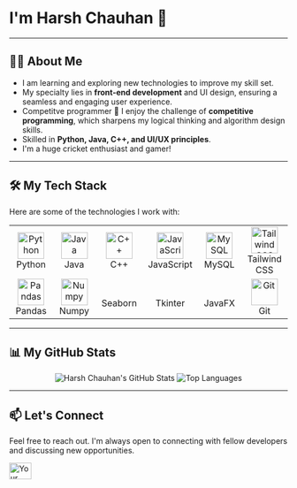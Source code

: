 #  I'm Harsh Chauhan 👋

---

## 👨‍💻 About Me

* I am learning and exploring new technologies to improve my skill set.
* My specialty lies in **front-end development** and UI design, ensuring a seamless and engaging user experience.
* Competitve programmer 🧠 I enjoy the challenge of **competitive programming**, which sharpens my logical thinking and algorithm design skills.
* Skilled in  **Python, Java, C++, and UI/UX principles**.
* I'm a huge cricket enthusiast and gamer!

---

## 🛠️ My Tech Stack

Here are some of the technologies I work with:

<table>
  <tr>
    <td align="center" width="96">
      <a href="#-my-tech-stack">
        <img src="https://skillicons.dev/icons?i=python" width="48" height="48" alt="Python" />
      </a>
      <br>Python
    </td>
    <td align="center" width="96">
      <a href="#-my-tech-stack">
        <img src="https://skillicons.dev/icons?i=java" width="48" height="48" alt="Java" />
      </a>
      <br>Java
    </td>
    <td align="center" width="96">
      <a href="#-my-tech-stack">
        <img src="https://skillicons.dev/icons?i=cpp" width="48" height="48" alt="C++" />
      </a>
      <br>C++
    </td>
    <td align="center" width="96">
      <a href="#-my-tech-stack">
        <img src="https://skillicons.dev/icons?i=javascript" width="48" height="48" alt="JavaScript" />
      </a>
      <br>JavaScript
    </td>
     <td align="center" width="96">
      <a href="#-my-tech-stack">
        <img src="https://skillicons.dev/icons?i=mysql" width="48" height="48" alt="MySQL" />
      </a>
      <br>MySQL
    </td>
    <td align="center" width="96">
      <a href="#-my-tech-stack">
        <img src="https://skillicons.dev/icons?i=tailwind" width="48" height="48" alt="Tailwind CSS" />
      </a>
      <br>Tailwind CSS
    </td>
  </tr>
  <tr>
    <td align="center" width="96">
      <a href="#-my-tech-stack">
        <img src="https://skillicons.dev/icons?i=pandas" width="48" height="48" alt="Pandas" />
      </a>
      <br>Pandas
    </td>
    <td align="center" width="96">
      <a href="#-my-tech-stack">
        <img src="https://skillicons.dev/icons?i=numpy" width="48" height="48" alt="Numpy" />
      </a>
      <br>Numpy
    </td>
    <td align="center" width="96">
      <br>Seaborn
    </td>
    <td align="center" width="96">
      <br>Tkinter
    </td>
    <td align="center" width="96">
      <br>JavaFX
    </td>
     <td align="center" width="96">
      <a href="#-my-tech-stack">
        <img src="https://skillicons.dev/icons?i=git" width="48" height="48" alt="Git" />
      </a>
      <br>Git
    </td>
  </tr>
</table>

---

## 📊 My GitHub Stats

<p align="center">
  <img src="https://github-readme-stats.vercel.app/api?username=HarshChauhanz&show_icons=true&theme=radical&rank_icon=github" alt="Harsh Chauhan's GitHub Stats" />
  <img src="https://github-readme-stats.vercel.app/api/top-langs/?username=HarshChauhanz&layout=compact&theme=radical" alt="Top Languages" />
</p>

---

## 📫 Let's Connect

Feel free to reach out. I'm always open to connecting with fellow developers and discussing new opportunities.

<p align="left">
<a href="https://linkedin.com/in/harsh-chauhan-823414322" target="blank"><img align="center" src="https://raw.githubusercontent.com/rahuldkjain/github-profile-readme-generator/master/src/images/icons/Social/linked-in-alt.svg" alt="Your LinkedIn Profile" height="30" width="40" /></a>
</p>
